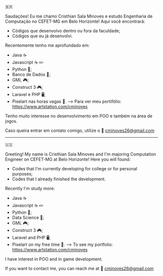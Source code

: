 :brazil:

Saudações! Eu me chamo Cristhian Sala Minoves e estudo Engenharia de Computação no CEFET-MG em Belo Horizonte! Aqui você encontrará:
- Códigos que desenvolvo dentro ou fora da faculdade;
- Códigos que eu já desenvolvi.

Recentemente tenho me aprofundado em:
- Java :coffee:
- Javascript :coffee: :pencil2:
- Python :snake:;
- Banco de Dados 	:game_die:;
- GML :video_game:;
- Construct 3 🎮;
- Laravel e PHP 🖥️;
- Pixelart nas horas vagas :art:. --> Para ver meu portifólio: https://www.artstation.com/cminoves

Tenho muito interesse no desenvolvimento em POO e também na área de jogos.

Caso queira entrar em contato comigo, utilize o :email: cminoves26@gmail.com

---------------------------------------------------------------------------------------------------------------------------------------------------------------------------------
:us:

Greeting! My name is Cristhian Sala Minoves and I'm majoring Computation Engineer on CEFET-MG at Belo Horizonte! Here you will found:
- Codes that I'm currently developing for college or for personal purposes;
- Codes that I already finished the development.

Recently I'm study more:
- Java :coffee:
- Javascript :coffee: :pencil2:
- Python :snake:;
- Data Science 	:game_die:;
- GML :video_game:;
- Construct 3 🎮;
- Laravel and PHP 🖥️;
- Pixelart on my free time :art:. --> To see my portfolio: https://www.artstation.com/cminoves

I have interest in POO and in game development.

If you want to contact me, you can reach me at :email: cminoves26@gmail.com
